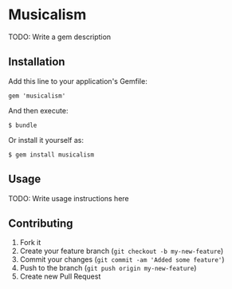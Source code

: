 # Musicalism

TODO: Write a gem description

## Installation

Add this line to your application's Gemfile:

    gem 'musicalism'

And then execute:

    $ bundle

Or install it yourself as:

    $ gem install musicalism

## Usage

TODO: Write usage instructions here

## Contributing

1. Fork it
2. Create your feature branch (`git checkout -b my-new-feature`)
3. Commit your changes (`git commit -am 'Added some feature'`)
4. Push to the branch (`git push origin my-new-feature`)
5. Create new Pull Request
